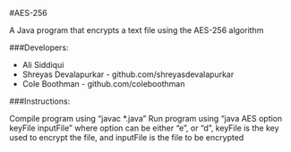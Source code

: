 #AES-256

A Java program that encrypts a text file using the AES-256 algorithm

###Developers:
* Ali Siddiqui
* Shreyas Devalapurkar - github.com/shreyasdevalapurkar
* Cole Boothman     -    github.com/coleboothman

###Instructions:

Compile program using “javac *.java”
Run program using “java AES option keyFile inputFile” where option can be either “e”, or “d”, keyFile is the key used to encrypt the file, and inputFile is the file to be encrypted
